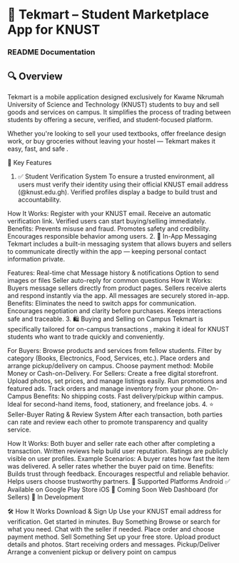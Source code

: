 # 📱 Tekmart – Student Marketplace App for KNUST
### README Documentation

## 🔍 Overview
Tekmart is a mobile application designed exclusively for Kwame Nkrumah University of Science and Technology (KNUST) students to buy and sell goods and services on campus. It simplifies the process of trading between students by offering a secure, verified, and student-focused platform.

Whether you're looking to sell your used textbooks, offer freelance design work, or buy groceries without leaving your hostel — Tekmart makes it easy, fast, and safe .

🔐 Key Features
1. ✅ Student Verification System
To ensure a trusted environment, all users must verify their identity using their official KNUST email address (@knust.edu.gh). Verified profiles display a badge to build trust and accountability.

How It Works:
Register with your KNUST email.
Receive an automatic verification link.
Verified users can start buying/selling immediately.
Benefits:
Prevents misuse and fraud.
Promotes safety and credibility.
Encourages responsible behavior among users.
2. 💬 In-App Messaging
Tekmart includes a built-in messaging system that allows buyers and sellers to communicate directly within the app — keeping personal contact information private.

Features:
Real-time chat
Message history & notifications
Option to send images or files
Seller auto-reply for common questions
How It Works:
Buyers message sellers directly from product pages.
Sellers receive alerts and respond instantly via the app.
All messages are securely stored in-app.
Benefits:
Eliminates the need to switch apps for communication.
Encourages negotiation and clarity before purchases.
Keeps interactions safe and traceable.
3. 🛍️ Buying and Selling on Campus
Tekmart is specifically tailored for on-campus transactions , making it ideal for KNUST students who want to trade quickly and conveniently.

For Buyers:
Browse products and services from fellow students.
Filter by category (Books, Electronics, Food, Services, etc.).
Place orders and arrange pickup/delivery on campus.
Choose payment method: Mobile Money or Cash-on-Delivery.
For Sellers:
Create a free digital storefront.
Upload photos, set prices, and manage listings easily.
Run promotions and featured ads.
Track orders and manage inventory from your phone.
On-Campus Benefits:
No shipping costs.
Fast delivery/pickup within campus.
Ideal for second-hand items, food, stationery, and freelance jobs.
4. ⭐ Seller-Buyer Rating & Review System
After each transaction, both parties can rate and review each other to promote transparency and quality service.

How It Works:
Both buyer and seller rate each other after completing a transaction.
Written reviews help build user reputation.
Ratings are publicly visible on user profiles.
Example Scenarios:
A buyer rates how fast the item was delivered.
A seller rates whether the buyer paid on time.
Benefits:
Builds trust through feedback.
Encourages respectful and reliable behavior.
Helps users choose trustworthy partners.
📲 Supported Platforms
Android
✅ Available on Google Play Store
iOS
🚧 Coming Soon
Web Dashboard (for Sellers)
🚧 In Development

🛠️ How It Works
Download & Sign Up
Use your KNUST email address for verification.
Get started in minutes.
Buy Something
Browse or search for what you need.
Chat with the seller if needed.
Place order and choose payment method.
Sell Something
Set up your free store.
Upload product details and photos.
Start receiving orders and messages.
Pickup/Deliver
Arrange a convenient pickup or delivery point on campus
